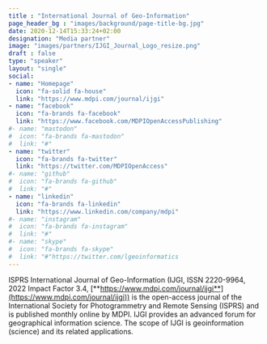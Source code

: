 ```yaml
---
title : "International Journal of Geo-Information"
page_header_bg : "images/background/page-title-bg.jpg"
date: 2020-12-14T15:33:24+02:00
designation: "Media partner"
image: "images/partners/IJGI_Journal_Logo_resize.png"
draft : false
type: "speaker"
layout: "single"
social:
- name: "Homepage"
  icon: "fa-solid fa-house"
  link: "https://www.mdpi.com/journal/ijgi"
- name: "facebook"
  icon: "fa-brands fa-facebook"
  link: "https://www.facebook.com/MDPIOpenAccessPublishing"
#- name: "mastodon"
#  icon: "fa-brands fa-mastodon"
#  link: "#"
- name: "twitter"
  icon: "fa-brands fa-twitter"
  link: "https://twitter.com/MDPIOpenAccess"
#- name: "github"
#  icon: "fa-brands fa-github"
#  link: "#"
- name: "linkedin"
  icon: "fa-brands fa-linkedin"
  link: "https://www.linkedin.com/company/mdpi"
#- name: "instagram"
#  icon: "fa-brands fa-instagram"
#  link: "#"
#- name: "skype"
#  icon: "fa-brands fa-skype"
#  link: "#"https://twitter.com/lgeoinformatics
---
```

ISPRS International Journal of Geo-Information (IJGI, ISSN 2220-9964, 2022
Impact Factor 3.4,
[**https://www.mdpi.com/journal/ijgi**](https://www.mdpi.com/journal/ijgi))
is the open-access
journal of the International Society for Photogrammetry and Remote Sensing
(ISPRS) and is published monthly online by MDPI. IJGI provides an advanced
forum for geographical information science. The scope of IJGI is geoinformation
(science) and its related applications.
